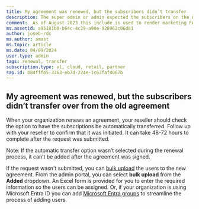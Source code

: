 ```yaml
---
title: My agreement was renewed, but the subscribers didn’t transfer
description: The super admin or admin expected the subscribers on the new agreement but they’re not reflecting there
comment:  As of August 2023 this include is used to render marketing FAQ content for VS Subscriptions in the following portals - VSCom, Manage, and My portals. It was not used for learn.microsoft.com content at that time. SMEs are Jose Becerra and Larissa Crawford of Red Door Collaborative and Angela Cao-Hong.
ms.assetid: a95181b0-b64c-4c29-a90e-928962c06d81
author: joseb-rdc 
ms.author: amast 
ms.topic: article
ms.date: 04/09/2024
user.type: admin 
tags: renewal, transfer
subscription.type: vl, cloud, retail, partner 
sap.id: b84fffb5-3363-eb7d-224e-1c63faf4067b
---
```


## My agreement was renewed, but the subscribers didn’t transfer over from the old agreement

When your organization renews an agreement, your reseller should check the option to have the subscriptions be automatically transferred. Follow up with your reseller to confirm that it was initiated. It can take 48-72 hours to complete after the request was submitted. 

Note: If the automatic transfer option wasn’t selected during the renewal process, it can’t be added after the agreement was signed.

If the request wasn't submitted, you can [bulk upload](https://learn.microsoft.com/visualstudio/subscriptions/assign-license-bulk) the users to the new agreement. From the admin portal, you can select **bulk upload** from the **Added** dropdown. An Excel form is provided for you to enter the required information so the users can be assigned. Or, if your organization is using Microsoft Entra ID you can add [Microsoft Entra groups](https://learn.microsoft.com/visualstudio/subscriptions/assign-license-bulk#use-azure-entra-id-groups-to-assign-subscriptions) to streamline the process of adding users. 
